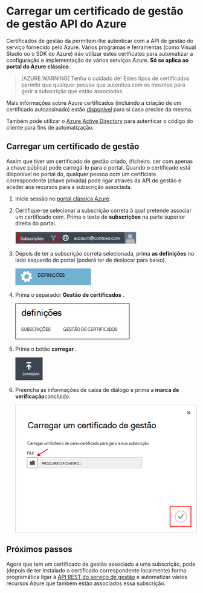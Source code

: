 <properties 
    pageTitle="Carregar um certificado de API do Azure gestão | Azure Microsoft" 
    description="Saiba como carregar certificado de gestão API athe para o Portal clássica Azure." 
    services="cloud-services" 
    documentationCenter=".net" 
    authors="Thraka" 
    manager="timlt" 
    editor=""/>

<tags 
    ms.service="na" 
    ms.workload="tbd" 
    ms.tgt_pltfrm="na" 
    ms.devlang="na" 
    ms.topic="article" 
    ms.date="04/18/2016"
    ms.author="adegeo"/>


# <a name="upload-an-azure-management-api-management-certificate"></a>Carregar um certificado de gestão de gestão API do Azure

Certificados de gestão da permitem-lhe autenticar com a API de gestão do serviço fornecido pelo Azure. Vários programas e ferramentas (como Visual Studio ou o SDK do Azure) irão utilizar estes certficates para automatizar a configuração e implementação de vários serviços Azure. **Só se aplica ao portal do Azure clássico**. 

>[AZURE.WARNING] Tenha o cuidado de! Estes tipos de certificados permitir que qualquer pessoa que autentica com os mesmos para gerir a subscrição que estão associadas. 

Mais informações sobre Azure certificados (incluindo a criação de um certificado autoassinado) estão [disponível](cloud-services/cloud-services-certs-create.md#what-are-management-certificates) para si caso precise da mesma.

Também pode utilizar o [Azure Active Directory](/services/active-directory/) para autenticar o código do cliente para fins de automatização.

## <a name="upload-a-management-certificate"></a>Carregar um certificado de gestão

Assim que tiver um certificado de gestão criado, (ficheiro. cer com apenas a chave pública) pode carregá-lo para o portal. Quando o certificado está disponível no portal do, qualquer pessoa com um certficiate correspondente (chave privada) pode ligar através da API de gestão e aceder aos recursos para a subscrição associada.

1. Inicie sessão no [portal clássica Azure](http://manage.windowsazure.com).

2. Certifique-se selecionar a subscrição correta à qual pretende associar um certificado com. Prima o texto de **subscrições** na parte superior direita do portal.

    ![Definições](./media/azure-api-management-certs/subscription.png)

3. Depois de ter a subscrição correta selecionada, prima **as definições** no lado esquerdo do portal (poderá ter de deslocar para baixo). 
    
    ![Definições](./media/azure-api-management-certs/settings.png)

4. Prima o separador **Gestão de certificados** .

    ![Definições](./media/azure-api-management-certs/certificates-tab.png)
    
5. Prima o botão **carregar** .

    ![Definições](./media/azure-api-management-certs/upload.png)
    
6. Preencha as informações de caixa de diálogo e prima a **marca de verificação**concluído.

    ![Definições](./media/azure-api-management-certs/upload-dialog.png)

## <a name="next-steps"></a>Próximos passos

Agora que tem um certificado de gestão associado a uma subscrição, pode (depois de ter instalado o certificado correspondente localmente) forma programática ligar à [API REST do serviço de gestão](https://msdn.microsoft.com/library/azure/mt420159.aspx) e automatizar vários recursos Azure que também estão associados essa subscrição. 